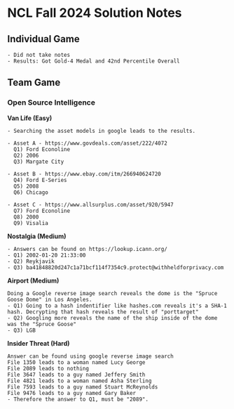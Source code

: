 # NCL Fall 2024 Solution Notes
## Individual Game
    - Did not take notes
    - Results: Got Gold-4 Medal and 42nd Percentile Overall
## Team Game
### Open Source Intelligence
  **Van Life (Easy)**
    
    - Searching the asset models in google leads to the results.
    
    - Asset A - https://www.govdeals.com/asset/222/4072
      Q1) Ford Econoline
      Q2) 2006
      Q3) Margate City
    
    - Asset B - https://www.ebay.com/itm/266940624720
      Q4) Ford E-Series
      Q5) 2008
      Q6) Chicago
    
    - Asset C - https://www.allsurplus.com/asset/920/5947
      Q7) Ford Econoline
      Q8) 2000
      Q9) Visalia

  **Nostalgia (Medium)**
    
    - Answers can be found on https://lookup.icann.org/
    - Q1) 2002-01-20 21:33:00
    - Q2) Reykjavik
    - Q3) ba41848820d247c1a71bcf114f7354c9.protect@withheldforprivacy.com

  **Airport (Medium)**
    
    Doing a Google reverse image search reveals the dome is the "Spruce Goose Dome" in Los Angeles.
    - Q1) Going to a hash indentifier like hashes.com reveals it's a SHA-1 hash. Decrypting that hash reveals the result of "porttarget"
    - Q2) Googling more reveals the name of the ship inside of the dome was the "Spruce Goose"
    - Q3) LGB
  
  **Insider Threat (Hard)**
    
    Answer can be found using google reverse image search
    File 1350 leads to a woman named Lucy George
    File 2089 leads to nothing
    File 3647 leads to a guy named Jeffery Smith
    File 4821 leads to a woman named Asha Sterling
    File 7593 leads to a guy named Stuart McReynolds 
    File 9476 leads to a guy named Gary Baker
    - Therefore the answer to Q1, must be "2089".
